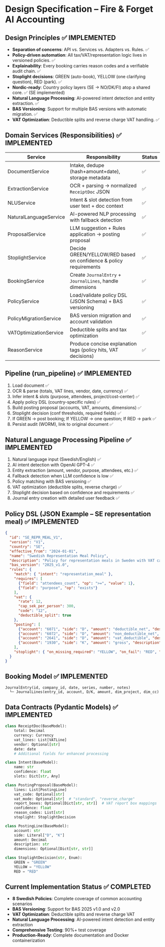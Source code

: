 # Design Specification – Fire & Forget AI Accounting

## Design Principles ✅ IMPLEMENTED
- **Separation of concerns**: API vs. Services vs. Adapters vs. Rules. ✅
- **Policy-driven automation**: All tax/VAT/representation logic lives in versioned policies. ✅
- **Explainability**: Every booking carries reason codes and a verifiable audit chain. ✅
- **Stoplight decisions**: GREEN (auto-book), YELLOW (one clarifying question), RED (park). ✅
- **Nordic-ready**: Country policy layers (SE → NO/DK/FI) atop a shared core. ✅ (SE implemented)
- **Natural Language Processing**: AI-powered intent detection and entity extraction. ✅
- **BAS Versioning**: Support for multiple BAS versions with automatic migration. ✅
- **VAT Optimization**: Deductible splits and reverse charge VAT handling. ✅

## Domain Services (Responsibilities) ✅ IMPLEMENTED
| Service | Responsibility | Status |
|---------|----------------|--------|
| DocumentService | Intake, dedupe (hash+amount+date), storage metadata | ✅ |
| ExtractionService | OCR + parsing → normalized `ReceiptDoc` JSON | ✅ |
| NLUService | Intent & slot detection from user text + doc context | ✅ |
| NaturalLanguageService | AI-powered NLP processing with fallback detection | ✅ |
| ProposalService | LLM suggestion + Rules application → posting proposal | ✅ |
| StoplightService | Decide GREEN/YELLOW/RED based on confidence & policy requirements | ✅ |
| BookingService | Create `JournalEntry` + `JournalLines`, handle dimensions | ✅ |
| PolicyService | Load/validate policy DSL (JSON Schema) + BAS versioning | ✅ |
| PolicyMigrationService | BAS version migration and account validation | ✅ |
| VATOptimizationService | Deductible splits and tax optimization | ✅ |
| ReasonService | Produce concise explanation tags (policy hits, VAT decisions) | ✅ |

## Pipeline (run_pipeline) ✅ IMPLEMENTED
1. Load document ✅
2. OCR & parse (totals, VAT lines, vendor, date, currency) ✅
3. Infer intent & slots (purpose, attendees, project/cost-center) ✅
4. Apply policy DSL (country-specific rules) ✅
5. Build posting proposal (accounts, VAT, amounts, dimensions) ✅
6. Stoplight decision (conf thresholds, required fields) ✅
7. If GREEN → post booking; If YELLOW → one question; If RED → park ✅
8. Persist audit (WORM), link to original document ✅

## Natural Language Processing Pipeline ✅ IMPLEMENTED
1. Natural language input (Swedish/English) ✅
2. AI intent detection with OpenAI GPT-4 ✅
3. Entity extraction (amount, vendor, purpose, attendees, etc.) ✅
4. Fallback detection when LLM confidence is low ✅
5. Policy matching with BAS versioning ✅
6. VAT optimization (deductible splits, reverse charge) ✅
7. Stoplight decision based on confidence and requirements ✅
8. Journal entry creation with detailed user feedback ✅

## Policy DSL (JSON Example – SE representation meal) ✅ IMPLEMENTED
```json
{
  "id": "SE_REPR_MEAL_V1",
  "version": "V1",
  "country": "SE",
  "effective_from": "2024-01-01",
  "name": "Swedish Representation Meal Policy",
  "description": "Policy for representation meals in Sweden with VAT cap and deductible/non-deductible split",
  "bas_version": "2025_v1.0",
  "rules": {
    "match": { "intent": "representation_meal" },
    "requires": [
      {"field": "attendees_count", "op": ">=", "value": 1},
      {"field": "purpose", "op": "exists"}
    ],
    "vat": { 
      "rate": 12, 
      "cap_sek_per_person": 300,
      "code": "12",
      "deductible_split": true
    },
    "posting": [
      {"account": "6071", "side": "D", "amount": "deductible_net", "description": "Representation, avdragsgill"},
      {"account": "6072", "side": "D", "amount": "non_deductible_net", "description": "Representation, ej avdragsgill"},
      {"account": "2641", "side": "D", "amount": "vat_deductible", "description": "Ingående moms, avdragsgill"},
      {"account": "1930", "side": "K", "amount": "gross", "description": "Cash/Bank"}
    ],
    "stoplight": { "on_missing_required": "YELLOW", "on_fail": "RED", "confidence_threshold": 0.8 }
  }
}
```

## Booking Model ✅ IMPLEMENTED
```
JournalEntry(id, company_id, date, series, number, notes)
  └─ JournalLines(entry_id, account, D/K, amount, dim_project, dim_cc)
```

## Data Contracts (Pydantic Models) ✅ IMPLEMENTED
```python
class ReceiptDoc(BaseModel):
    total: Decimal
    currency: Currency
    vat_lines: List[VATLine]
    vendor: Optional[str]
    date: date
    # Additional fields for enhanced processing

class Intent(BaseModel):
    name: str
    confidence: float
    slots: Dict[str, Any]

class PostingProposal(BaseModel):
    lines: List[PostingLine]
    vat_code: Optional[str]
    vat_mode: Optional[str]  # "standard", "reverse_charge"
    report_boxes: Optional[Dict[str, str]]  # VAT report box mappings
    confidence: float
    reason_codes: List[str]
    stoplight: StoplightDecision

class PostingLine(BaseModel):
    account: str
    side: Literal["D", "K"]
    amount: Decimal
    description: str
    dimensions: Optional[Dict[str, str]]

class StoplightDecision(str, Enum):
    GREEN = "GREEN"
    YELLOW = "YELLOW"
    RED = "RED"
```

## Current Implementation Status ✅ COMPLETED
- **8 Swedish Policies**: Complete coverage of common accounting scenarios
- **BAS Versioning**: Support for BAS 2025 v1.0 and v2.0
- **VAT Optimization**: Deductible splits and reverse charge VAT
- **Natural Language Processing**: AI-powered intent detection and entity extraction
- **Comprehensive Testing**: 90%+ test coverage
- **Production-Ready**: Complete documentation and Docker containerization
